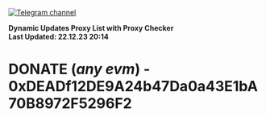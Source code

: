 [![Telegram channel](https://img.shields.io/endpoint?url=https://runkit.io/damiankrawczyk/telegram-badge/branches/master?url=https://t.me/n4z4v0d)](https://t.me/n4z4v0d) 

**Dynamic Updates Proxy List with Proxy Checker**  
**Last Updated: 22.12.23 20:14**

# DONATE (_any evm_) - 0xDEADf12DE9A24b47Da0a43E1bA70B8972F5296F2
